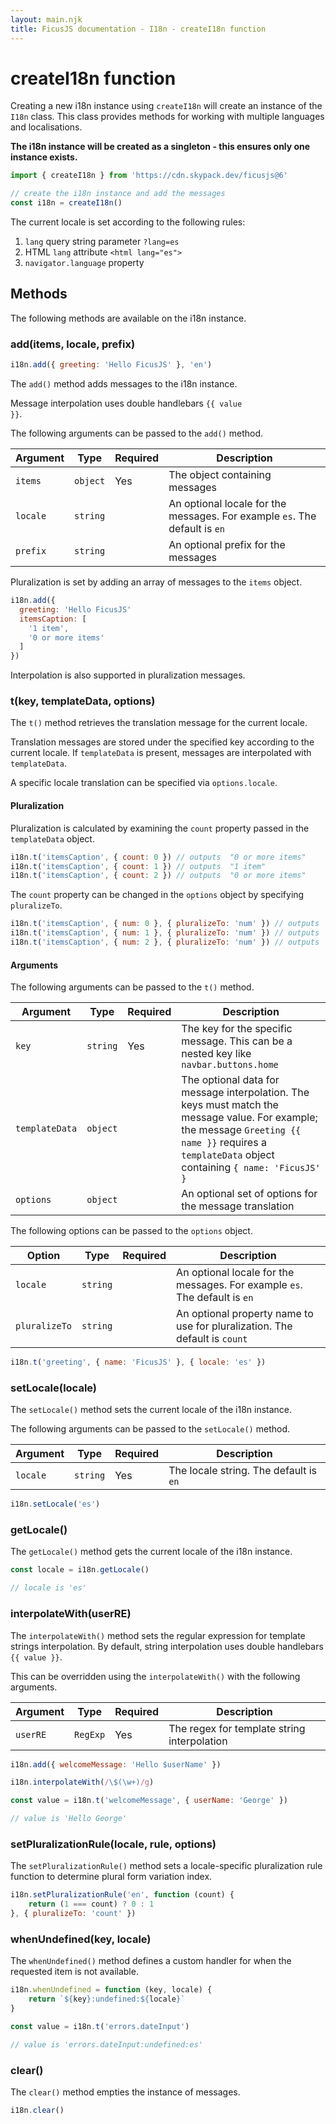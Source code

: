```yaml
---
layout: main.njk
title: FicusJS documentation - I18n - createI18n function
---
```

# createI18n function

Creating a new i18n instance using `createI18n` will create an instance of the `I18n` class.
This class provides methods for working with multiple languages and localisations.

**The i18n instance will be created as a singleton - this ensures only one instance exists.**

```js
import { createI18n } from 'https://cdn.skypack.dev/ficusjs@6'

// create the i18n instance and add the messages
const i18n = createI18n()
```

The current locale is set according to the following rules:

1. `lang` query string parameter `?lang=es`
2. HTML `lang` attribute `<html lang="es">`
3. `navigator.language` property

## Methods

The following methods are available on the i18n instance.

### add(items, locale, prefix)

```js
i18n.add({ greeting: 'Hello FicusJS' }, 'en')
```

The `add()` method adds messages to the i18n instance.

Message interpolation uses double handlebars <code>{\{ value }}</code>.

The following arguments can be passed to the `add()` method.

| Argument | Type | Required | Description |
| --- | --- | --- | --- |
| `items` | `object` | Yes | The object containing messages |
| `locale` | `string` | | An optional locale for the messages. For example `es`. The default is `en` |
| `prefix` | `string` | | An optional prefix for the messages |

Pluralization is set by adding an array of messages to the `items` object.

```js
i18n.add({
  greeting: 'Hello FicusJS'
  itemsCaption: [
    '1 item',
    '0 or more items'
  ]
})
```

Interpolation is also supported in pluralization messages.

### t(key, templateData, options)

The `t()` method retrieves the translation message for the current locale.

Translation messages are stored under the specified key according to the current locale.
If `templateData` is present, messages are interpolated with `templateData`.

A specific locale translation can be specified via `options.locale`.

#### Pluralization

Pluralization is calculated by examining the `count` property passed in the `templateData` object.

```js
i18n.t('itemsCaption', { count: 0 }) // outputs  "0 or more items"
i18n.t('itemsCaption', { count: 1 }) // outputs  "1 item"
i18n.t('itemsCaption', { count: 2 }) // outputs  "0 or more items"
```

The `count` property can be changed in the `options` object by specifying `pluralizeTo`.

```js
i18n.t('itemsCaption', { num: 0 }, { pluralizeTo: 'num' }) // outputs  "0 items"
i18n.t('itemsCaption', { num: 1 }, { pluralizeTo: 'num' }) // outputs  "1 item"
i18n.t('itemsCaption', { num: 2 }, { pluralizeTo: 'num' }) // outputs  "2 items"
```

#### Arguments

The following arguments can be passed to the `t()` method.

| Argument | Type | Required | Description                                                                                                                                                                              |
| --- | --- | --- | --- |
| `key` | `string` | Yes | The key for the specific message. This can be a nested key like `navbar.buttons.home` |
| `templateData` | `object` | | The optional data for message interpolation. The keys must match the message value. For example; the message <code>Greeting {\{ name }}</code> requires a `templateData` object containing `{ name: 'FicusJS' }` |
| `options` | `object` | | An optional set of options for the message translation |

The following options can be passed to the `options` object.

| Option | Type | Required | Description |
| --- | --- | --- | --- |
| `locale` | `string` | | An optional locale for the messages. For example `es`. The default is `en` |
| `pluralizeTo` | `string` | | An optional property name to use for pluralization. The default is `count` |

```js
i18n.t('greeting', { name: 'FicusJS' }, { locale: 'es' })
```

### setLocale(locale)

The `setLocale()` method sets the current locale of the i18n instance.

The following arguments can be passed to the `setLocale()` method.

| Argument | Type | Required | Description                                                                                                                                                                              |
| --- | --- | --- | --- |
| `locale` | `string` | Yes | The locale string. The default is `en` |

```js
i18n.setLocale('es')
```

### getLocale()

The `getLocale()` method gets the current locale of the i18n instance.

```js
const locale = i18n.getLocale()

// locale is 'es'
```

### interpolateWith(userRE)

The `interpolateWith()` method sets the regular expression for template strings interpolation.
By default, string interpolation uses double handlebars <code>{\{ value }}</code>.

This can be overridden using the `interpolateWith()` with the following arguments.

| Argument | Type | Required | Description |
| --- | --- | --- | --- |
| `userRE` | `RegExp` | Yes | The regex for template string interpolation |

```js
i18n.add({ welcomeMessage: 'Hello $userName' })

i18n.interpolateWith(/\$(\w+)/g)

const value = i18n.t('welcomeMessage', { userName: 'George' })

// value is 'Hello George'
```

### setPluralizationRule(locale, rule, options)

The `setPluralizationRule()` method sets a locale-specific pluralization rule function to determine plural form variation index.

```js
i18n.setPluralizationRule('en', function (count) {
    return (1 === count) ? 0 : 1
}, { pluralizeTo: 'count' })
```

### whenUndefined(key, locale)

The `whenUndefined()` method defines a custom handler for when the requested item is not available.

```js
i18n.whenUndefined = function (key, locale) {
    return `${key}:undefined:${locale}`
}

const value = i18n.t('errors.dateInput')

// value is 'errors.dateInput:undefined:es'
```

### clear()

The `clear()` method empties the instance of messages.

```js
i18n.clear()
```
